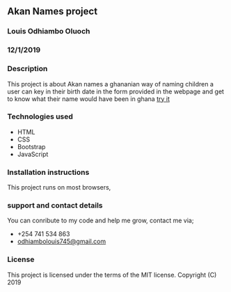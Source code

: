## Akan Names project
### Louis Odhiambo Oluoch
### 12/1/2019

### Description
This project is about Akan names a ghananian way of naming children 
a user can key in their birth date in the form provided in the webpage 
and get to know what their name would have been in ghana [try it](https://louis-crypto.github.io/Akan-names-project.github.io/)

### Technologies used
* HTML
* CSS
* Bootstrap
* JavaScript

### Installation instructions
This project runs on most browsers, 

### support and contact details
You can conribute to my code and help me grow, contact me via;
* +254 741 534 863 
* odhiambolouis745@gmail.com

### License
This project is licensed under the terms of the MIT license. Copyright (C) 2019

